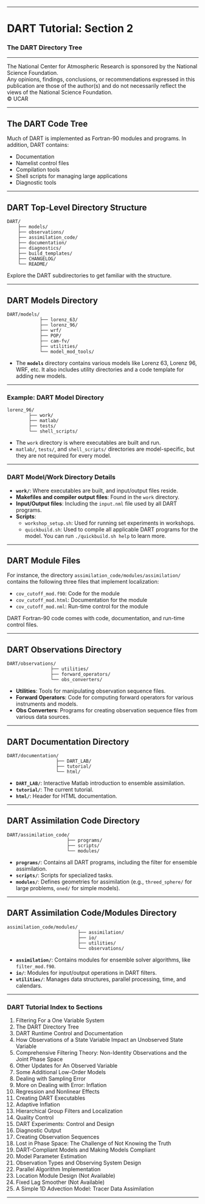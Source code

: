 
---

# DART Tutorial: Section 2  
### The DART Directory Tree

---

The National Center for Atmospheric Research is sponsored by the National Science Foundation.  
Any opinions, findings, conclusions, or recommendations expressed in this publication are those of the author(s) and do not necessarily reflect the views of the National Science Foundation.  
© UCAR

---

## The DART Code Tree

Much of DART is implemented as Fortran-90 modules and programs. In addition, DART contains:

- Documentation
- Namelist control files
- Compilation tools
- Shell scripts for managing large applications
- Diagnostic tools

---

## DART Top-Level Directory Structure

```plaintext
DART/
    ├── models/
    ├── observations/
    ├── assimilation_code/
    ├── documentation/
    ├── diagnostics/
    ├── build_templates/
    ├── CHANGELOG/
    └── README/
```

Explore the DART subdirectories to get familiar with the structure.

---

## DART Models Directory

```plaintext
DART/models/
            ├── lorenz_63/
            ├── lorenz_96/
            ├── wrf/
            ├── POP/
            ├── cam-fv/
            ├── utilities/
            └── model_mod_tools/
```

- The **`models`** directory contains various models like Lorenz 63, Lorenz 96, WRF, etc. It also includes utility directories and a code template for adding new models.

---

### Example: DART Model Directory

```plaintext
lorenz_96/
        ├── work/
        ├── matlab/
        ├── tests/
        └── shell_scripts/
```

- The `work` directory is where executables are built and run.
- `matlab/`, `tests/`, and `shell_scripts/` directories are model-specific, but they are not required for every model.

---

### DART Model/Work Directory Details

- **`work/`**: Where executables are built, and input/output files reside.
- **Makefiles and compiler output files**: Found in the `work` directory.
- **Input/Output files**: Including the `input.nml` file used by all DART programs.
- **Scripts**:
  - `workshop_setup.sh`: Used for running set experiments in workshops.
  - `quickbuild.sh`: Used to compile all applicable DART programs for the model. You can run `./quickbuild.sh help` to learn more.

---

## DART Module Files

For instance, the directory `assimilation_code/modules/assimilation/` contains the following three files that implement localization:

- `cov_cutoff_mod.f90`: Code for the module
- `cov_cutoff_mod.html`: Documentation for the module
- `cov_cutoff_mod.nml`: Run-time control for the module

DART Fortran-90 code comes with code, documentation, and run-time control files.

---

## DART Observations Directory

```plaintext
DART/observations/
                ├── utilities/
                ├── forward_operators/
                └── obs_converters/
```

- **Utilities**: Tools for manipulating observation sequence files.
- **Forward Operators**: Code for computing forward operators for various instruments and models.
- **Obs Converters**: Programs for creating observation sequence files from various data sources.

---

## DART Documentation Directory

```plaintext
DART/documentation/
                  ├── DART_LAB/
                  ├── tutorial/
                  └── html/
```

- **`DART_LAB/`**: Interactive Matlab introduction to ensemble assimilation.
- **`tutorial/`**: The current tutorial.
- **`html/`**: Header for HTML documentation.

---

## DART Assimilation Code Directory

```plaintext
DART/assimilation_code/
                      ├── programs/
                      ├── scripts/
                      └── modules/
```

- **`programs/`**: Contains all DART programs, including the filter for ensemble assimilation.
- **`scripts/`**: Scripts for specialized tasks.
- **`modules/`**: Defines geometries for assimilation (e.g., `threed_sphere/` for large problems, `oned/` for simple models).

---

## DART Assimilation Code/Modules Directory

```plaintext
assimilation_code/modules/
                          ├── assimilation/
                          ├── io/
                          ├── utilities/
                          └── observations/
```

- **`assimilation/`**: Contains modules for ensemble solver algorithms, like `filter_mod.f90`.
- **`io/`**: Modules for input/output operations in DART filters.
- **`utilities/`**: Manages data structures, parallel processing, time, and calendars.

---

### DART Tutorial Index to Sections

1. Filtering For a One Variable System
2. The DART Directory Tree
3. DART Runtime Control and Documentation
4. How Observations of a State Variable Impact an Unobserved State Variable
5. Comprehensive Filtering Theory: Non-Identity Observations and the Joint Phase Space
6. Other Updates for An Observed Variable
7. Some Additional Low-Order Models
8. Dealing with Sampling Error
9. More on Dealing with Error: Inflation
10. Regression and Nonlinear Effects
11. Creating DART Executables
12. Adaptive Inflation
13. Hierarchical Group Filters and Localization
14. Quality Control
15. DART Experiments: Control and Design
16. Diagnostic Output
17. Creating Observation Sequences
18. Lost in Phase Space: The Challenge of Not Knowing the Truth
19. DART-Compliant Models and Making Models Compliant
20. Model Parameter Estimation
21. Observation Types and Observing System Design
22. Parallel Algorithm Implementation
23. Location Module Design (Not Available)
24. Fixed Lag Smoother (Not Available)
25. A Simple 1D Advection Model: Tracer Data Assimilation

---

